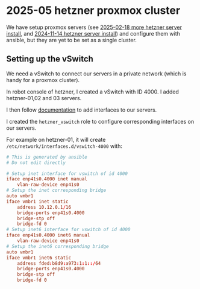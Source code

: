# 2025-05 hetzner proxmox cluster

We have setup proxmox servers (see [2025-02-18 more hetzner server install](./2025-02-18-more-hetzner-server-install.md), and [2024-11-14 hetzner server install](./2024-11-14-hetzner-server-install.md)) and configure them with ansible,
but they are yet to be set as a single cluster.

## Setting up the vSwitch

We need a vSwitch to connect our servers in a private network (which is handy for a proxmox cluster).

In robot console of hetzner, I created a vSwitch with ID 4000.
I added hetzner-01,02 and 03 servers.

I then follow [documentation](https://docs.hetzner.com/robot/dedicated-server/network/vswitch/#server-configuration-linux) to add interfaces to our servers.

I created the `hetzner_vswitch` role to configure corresponding interfaces on our servers.

For example on hetzner-01, it will create `/etc/network/interfaces.d/vswitch-4000` with:

```conf
# This is generated by ansible
# Do not edit directly

# Setup inet interface for vswitch of id 4000
iface enp41s0.4000 inet manual
    vlan-raw-device enp41s0
# Setup the inet corresponding bridge
auto vmbr1
iface vmbr1 inet static
    address 10.12.0.1/16
    bridge-ports enp41s0.4000
    bridge-stp off
    bridge-fd 0
# Setup inet6 interface for vswitch of id 4000
iface enp41s0.4000 inet6 manual
    vlan-raw-device enp41s0
# Setup the inet6 corresponding bridge
auto vmbr1
iface vmbr1 inet6 static
    address fded:b8d9:a973:1:1::/64
    bridge-ports enp41s0.4000
    bridge-stp off
    bridge-fd 0
```

